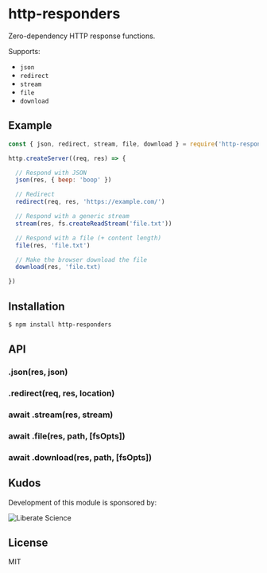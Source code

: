 # http-responders

Zero-dependency HTTP response functions.

Supports:

- `json`
- `redirect`
- `stream`
- `file`
- `download`

## Example

```js
const { json, redirect, stream, file, download } = require('http-responders')

http.createServer((req, res) => {

  // Respond with JSON
  json(res, { beep: 'boop' })

  // Redirect
  redirect(req, res, 'https://example.com/')

  // Respond with a generic stream
  stream(res, fs.createReadStream('file.txt'))

  // Respond with a file (+ content length)
  file(res, 'file.txt')

  // Make the browser download the file
  download(res, 'file.txt)

})
```

## Installation

```bash
$ npm install http-responders
```

## API

### .json(res, json)

### .redirect(req, res, location)

### await .stream(res, stream)

### await .file(res, path, [fsOpts])

### await .download(res, path, [fsOpts])

## Kudos

Development of this module is sponsored by:

![Liberate Science](https://libscie.org/assets/images/image01.png?v33093812210851)

## License

MIT
